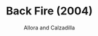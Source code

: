---
title: "Back Fire (2004)"
subtitle: "Allora and Calzadilla"
displayImg: "img/covers/Back Fire, 2004, Allora and Calzadilla.jpg"
noURL: true
---